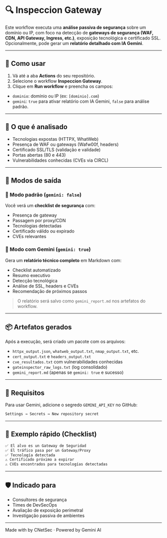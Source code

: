 # 🔍 Inspeccion Gateway

Este workflow executa uma **análise passiva de segurança** sobre um domínio ou IP, com foco na detecção de **gateways de segurança (WAF, CDN, API Gateway, Ingress, etc.)**, exposição tecnológica e certificado SSL. Opcionalmente, pode gerar um **relatório detalhado com IA Gemini**.

---

## 🚀 Como usar

1. Vá até a aba **Actions** do seu repositório.
2. Selecione o workflow **Inspeccion Gateway**.
3. Clique em **Run workflow** e preencha os campos:

- `dominio`: domínio ou IP (ex: `[dominio].com`)
- `gemini`: `true` para ativar relatório com IA Gemini, `false` para análise padrão.

---

## 🔧 O que é analisado

- Tecnologias expostas (HTTPX, WhatWeb)
- Presença de WAF ou gateways (Wafw00f, headers)
- Certificado SSL/TLS (validação e validade)
- Portas abertas (80 e 443)
- Vulnerabilidades conhecidas (CVEs via CIRCL)

---

## 🧠 Modos de saída

### 🔹 Modo padrão (`gemini: false`)
Você verá um **checklist de segurança** com:

- Presença de gateway
- Passagem por proxy/CDN
- Tecnologias detectadas
- Certificado válido ou expirado
- CVEs relevantes

### 🔸 Modo com Gemini (`gemini: true`)
Gera um **relatório técnico completo** em Markdown com:

- Checklist automatizado 
- Resumo executivo
- Detecção tecnológica
- Análise de SSL, headers e CVEs
- Recomendação de próximos passos

> O relatório será salvo como `gemini_report.md` nos artefatos do workflow.

---

## 📦 Artefatos gerados

Após a execução, será criado um pacote com os arquivos:

- `httpx_output.json`, `whatweb_output.txt`, `nmap_output.txt`, etc.
- `cert_output.txt` e `headers_output.txt`
- `cve_resultados.txt` com vulnerabilidades conhecidas
- `gateinspector_raw_logs.txt` (log consolidado)
- `gemini_report.md` (apenas se `gemini: true` e sucesso)

---

## 🔐 Requisitos

Para usar Gemini, adicione o segredo `GEMINI_API_KEY` no GitHub:

```bash
Settings → Secrets → New repository secret
```

---

## 📌 Exemplo rápido (Checklist)

```txt
✅ El alvo es un Gateway de Seguridad
✅ El tráfico pasa por un Gateway/Proxy
✅ Tecnología detectada
⚠️ Certificado próximo a expirar
⚠️ CVEs encontrados para tecnologías detectadas
```

---

## 🛡️ Indicado para

- Consultores de segurança
- Times de DevSecOps
- Avaliação de exposição perimetral
- Investigação passiva de ambientes

---

Made with by CNetSec · Powered by Gemini AI
